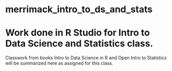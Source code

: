 # merrimack_intro_to_ds_and_stats
# Work done in R Studio for Intro to Data Science and Statistics class.

Classwork from books Intro to Data Science in R and Open Intro to Statistics will be summarized here as assigned for this class.
